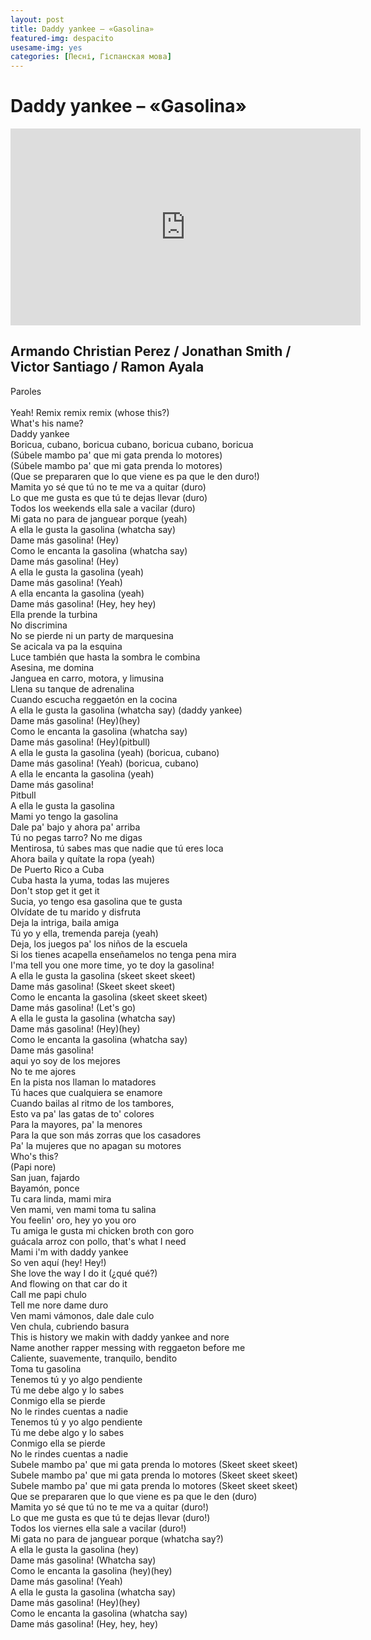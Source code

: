 ```yaml
---
layout: post
title: Daddy yankee – «Gasolina»
featured-img: despacito
usesame-img: yes
categories: [Песні, Гіспанская мова]
---
```


# Daddy yankee – «Gasolina»


<iframe width="560" height="315" src="https://www.youtube.com/embed/CCF1_jI8Prk" frameborder="0" allow="accelerometer; autoplay; encrypted-media; gyroscope; picture-in-picture" allowfullscreen></iframe>

## Armando Christian Perez / Jonathan Smith / Victor Santiago / Ramon Ayala

Paroles<br>
<br>
Yeah! Remix remix remix (whose this?)<br>
What's his name?<br>
Daddy yankee<br>
Boricua, cubano, boricua cubano, boricua cubano, boricua<br>
(Súbele mambo pa' que mi gata prenda lo motores)<br>
(Súbele mambo pa' que mi gata prenda lo motores)<br>
(Que se prepararen que lo que viene es pa que le den duro!)<br>
Mamita yo sé que tú no te me va a quitar (duro)<br>
Lo que me gusta es que tú te dejas llevar (duro)<br>
Todos los weekends ella sale a vacilar (duro)<br>
Mi gata no para de janguear porque (yeah)<br>
A ella le gusta la gasolina (whatcha say)<br>
Dame más gasolina! (Hey)<br>
Como le encanta la gasolina (whatcha say)<br>
Dame más gasolina! (Hey)<br>
A ella le gusta la gasolina (yeah)<br>
Dame más gasolina! (Yeah)<br>
A ella encanta la gasolina (yeah)<br>
Dame más gasolina! (Hey, hey hey)<br>
Ella prende la turbina<br>
No discrimina<br>
No se pierde ni un party de marquesina<br>
Se acicala va pa la esquina<br>
Luce también que hasta la sombra le combina<br>
Asesina, me domina<br>
Janguea en carro, motora, y limusina<br>
Llena su tanque de adrenalina<br>
Cuando escucha reggaetón en la cocina<br>
A ella le gusta la gasolina (whatcha say) (daddy yankee)<br>
Dame más gasolina! (Hey)(hey)<br>
Como le encanta la gasolina (whatcha say)<br>
Dame más gasolina! (Hey)(pitbull)<br>
A ella le gusta la gasolina (yeah) (boricua, cubano)<br>
Dame más gasolina! (Yeah) (boricua, cubano)<br>
A ella le encanta la gasolina (yeah)<br>
Dame más gasolina!<br>
Pitbull<br>
A ella le gusta la gasolina<br>
Mami yo tengo la gasolina<br>
Dale pa' bajo y ahora pa' arriba<br>
Tú no pegas tarro? No me digas<br>
Mentirosa, tú sabes mas que nadie que tú eres loca<br>
Ahora baila y quítate la ropa (yeah)<br>
De Puerto Rico a Cuba<br>
Cuba hasta la yuma, todas las mujeres<br>
Don't stop get it get it<br>
Sucia, yo tengo esa gasolina que te gusta<br>
Olvídate de tu marido y disfruta<br>
Deja la intriga, baila amiga<br>
Tú yo y ella, tremenda pareja (yeah)<br>
Deja, los juegos pa' los niños de la escuela<br>
Si los tienes acapella enseñamelos no tenga pena mira<br>
I'ma tell you one more time, yo te doy la gasolina!<br>
A ella le gusta la gasolina (skeet skeet skeet)<br>
Dame más gasolina! (Skeet skeet skeet)<br>
Como le encanta la gasolina (skeet skeet skeet)<br>
Dame más gasolina! (Let's go)<br>
A ella le gusta la gasolina (whatcha say)<br>
Dame más gasolina! (Hey)(hey)<br>
Como le encanta la gasolina (whatcha say)<br>
Dame más gasolina!<br>
aqui yo soy de los mejores<br>
No te me ajores<br>
En la pista nos llaman lo matadores<br>
Tú haces que cualquiera se enamore<br>
Cuando bailas al ritmo de los tambores,<br>
Esto va pa' las gatas de to' colores<br>
Para la mayores, pa' la menores<br>
Para la que son más zorras que los casadores<br>
Pa' la mujeres que no apagan su motores<br>
Who's this?<br>
(Papi nore)<br>
San juan, fajardo<br>
Bayamón, ponce<br>
Tu cara linda, mami mira<br>
Ven mami, ven mami toma tu salina<br>
You feelin' oro, hey yo you oro<br>
Tu amiga le gusta mi chicken broth con goro<br>
guácala arroz con pollo, that's what I need<br>
Mami i'm with daddy yankee<br>
So ven aquí (hey! Hey!)<br>
She love the way I do it (¿qué qué?)<br>
And flowing on that car do it<br>
Call me papi chulo<br>
Tell me nore dame duro<br>
Ven mami vámonos, dale dale culo<br>
Ven chula, cubriendo basura<br>
This is history we makin with daddy yankee and nore<br>
Name another rapper messing with reggaeton before me<br>
Caliente, suavemente, tranquilo, bendito<br>
Toma tu gasolina<br>
Tenemos tú y yo algo pendiente<br>
Tú me debe algo y lo sabes<br>
Conmigo ella se pierde<br>
No le rindes cuentas a nadie<br>
Tenemos tú y yo algo pendiente<br>
Tú me debe algo y lo sabes<br>
Conmigo ella se pierde<br>
No le rindes cuentas a nadie<br>
Subele mambo pa' que mi gata prenda lo motores (Skeet skeet skeet)<br>
Subele mambo pa' que mi gata prenda lo motores (Skeet skeet skeet)<br>
Subele mambo pa' que mi gata prenda lo motores (Skeet skeet skeet)<br>
Que se prepararen que lo que viene es pa que le den (duro)<br>
Mamita yo sé que tú no te me va a quitar (duro!)<br>
Lo que me gusta es que tú te dejas llevar (duro!)<br>
Todos los viernes ella sale a vacilar (duro!)<br>
Mi gata no para de janguear porque (whatcha say?)<br>
A ella le gusta la gasolina (hey)<br>
Dame más gasolina! (Whatcha say)<br>
Como le encanta la gasolina (hey)(hey)<br>
Dame más gasolina! (Yeah)<br>
A ella le gusta la gasolina (whatcha say)<br>
Dame más gasolina! (Hey)(hey)<br>
Como le encanta la gasolina (whatcha say)<br>
Dame más gasolina! (Hey, hey, hey)<br>


